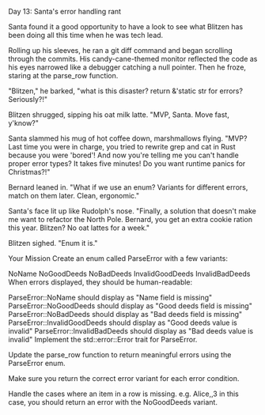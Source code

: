 Day 13: Santa's error handling rant

Santa found it a good opportunity to have a look to see what Blitzen has been doing all this time when he was tech lead.

Rolling up his sleeves, he ran a git diff command and began scrolling through the commits. His candy-cane-themed monitor reflected the code as his eyes narrowed like a debugger catching a null pointer. Then he froze, staring at the parse_row function.

"Blitzen," he barked, "what is this disaster? return &'static str for errors? Seriously?!"

Blitzen shrugged, sipping his oat milk latte. "MVP, Santa. Move fast, y'know?"

Santa slammed his mug of hot coffee down, marshmallows flying. "MVP? Last time you were in charge, you tried to rewrite grep and cat in Rust because you were 'bored'! And now you're telling me you can't handle proper error types? It takes five minutes! Do you want runtime panics for Christmas?!"

Bernard leaned in. "What if we use an enum? Variants for different errors, match on them later. Clean, ergonomic."

Santa's face lit up like Rudolph's nose. "Finally, a solution that doesn't make me want to refactor the North Pole. Bernard, you get an extra cookie ration this year. Blitzen? No oat lattes for a week."

Blitzen sighed. "Enum it is."

Your Mission
Create an enum called ParseError with a few variants:

NoName
NoGoodDeeds
NoBadDeeds
InvalidGoodDeeds
InvalidBadDeeds
When errors displayed, they should be human-readable:

ParseError::NoName should display as "Name field is missing"
ParseError::NoGoodDeeds should display as "Good deeds field is missing"
ParseError::NoBadDeeds should display as "Bad deeds field is missing"
ParseError::InvalidGoodDeeds should display as "Good deeds value is invalid"
ParseError::InvalidBadDeeds should display as "Bad deeds value is invalid"
Implement the std::error::Error trait for ParseError.

Update the parse_row function to return meaningful errors using the ParseError enum.

Make sure you return the correct error variant for each error condition.

Handle the cases where an item in a row is missing. e.g. Alice,,3 in this case, you should return an error with the NoGoodDeeds variant.
